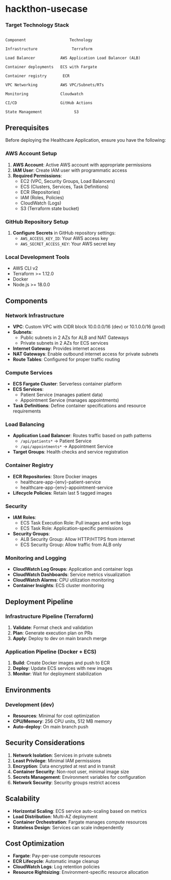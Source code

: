 # hackthon-usecase


### Target Technology Stack 

```

Component                   Technology 

Infrastructure               Terraform 

Load Balancer           AWS Application Load Balancer (ALB) 

Container deployments   ECS with Fargate

Container registry       ECR

VPC Networking          AWS VPC/Subnets/RTs 

Monitoring              Cloudwatch

CI/CD                   GitHub Actions 

State Management              S3 

```

## Prerequisites

Before deploying the Healthcare Application, ensure you have the following:

### AWS Account Setup
1. **AWS Account**: Active AWS account with appropriate permissions
2. **IAM User**: Create IAM user with programmatic access
3. **Required Permissions**:
   - EC2 (VPC, Security Groups, Load Balancers)
   - ECS (Clusters, Services, Task Definitions)
   - ECR (Repositories)
   - IAM (Roles, Policies)
   - CloudWatch (Logs)
   - S3 (Terraform state bucket)

### GitHub Repository Setup
1. **Configure Secrets** in GitHub repository settings:
   - `AWS_ACCESS_KEY_ID`: Your AWS access key
   - `AWS_SECRET_ACCESS_KEY`: Your AWS secret key

### Local Development Tools
- AWS CLI v2
- Terraform >= 1.12.0
- Docker
- Node.js >= 18.0.0


## Components

### Network Infrastructure
- **VPC**: Custom VPC with CIDR block 10.0.0.0/16 (dev) or 10.1.0.0/16 (prod)
- **Subnets**: 
  - Public subnets in 2 AZs for ALB and NAT Gateways
  - Private subnets in 2 AZs for ECS services
- **Internet Gateway**: Provides internet access
- **NAT Gateways**: Enable outbound internet access for private subnets
- **Route Tables**: Configured for proper traffic routing

### Compute Services
- **ECS Fargate Cluster**: Serverless container platform
- **ECS Services**: 
  - Patient Service (manages patient data)
  - Appointment Service (manages appointments)
- **Task Definitions**: Define container specifications and resource requirements

### Load Balancing
- **Application Load Balancer**: Routes traffic based on path patterns
  - `/api/patients*` → Patient Service
  - `/api/appointments*` → Appointment Service
- **Target Groups**: Health checks and service registration

### Container Registry
- **ECR Repositories**: Store Docker images
  - healthcare-app-{env}-patient-service
  - healthcare-app-{env}-appointment-service
- **Lifecycle Policies**: Retain last 5 tagged images

### Security
- **IAM Roles**:
  - ECS Task Execution Role: Pull images and write logs
  - ECS Task Role: Application-specific permissions
- **Security Groups**:
  - ALB Security Group: Allow HTTP/HTTPS from internet
  - ECS Security Group: Allow traffic from ALB only


### Monitoring and Logging
- **CloudWatch Log Groups**: Application and container logs
- **CloudWatch Dashboards**: Service metrics visualization
- **CloudWatch Alarms**: CPU utilization monitoring
- **Container Insights**: ECS cluster monitoring



## Deployment Pipeline

### Infrastructure Pipeline (Terraform)
1. **Validate**: Format check and validation
2. **Plan**: Generate execution plan on PRs
3. **Apply**: Deploy to dev on main branch merge

### Application Pipeline (Docker + ECS)
1. **Build**: Create Docker images and push to ECR
2. **Deploy**: Update ECS services with new images
3. **Monitor**: Wait for deployment stabilization

## Environments

### Development (dev)
- **Resources**: Minimal for cost optimization
- **CPU/Memory**: 256 CPU units, 512 MB memory
- **Auto-deploy**: On main branch push


## Security Considerations

1. **Network Isolation**: Services in private subnets
2. **Least Privilege**: Minimal IAM permissions
3. **Encryption**: Data encrypted at rest and in transit
4. **Container Security**: Non-root user, minimal image size
5. **Secrets Management**: Environment variables for configuration
6. **Network Security**: Security groups restrict access

## Scalability

- **Horizontal Scaling**: ECS service auto-scaling based on metrics
- **Load Distribution**: Multi-AZ deployment
- **Container Orchestration**: Fargate manages compute resources
- **Stateless Design**: Services can scale independently

## Cost Optimization

- **Fargate**: Pay-per-use compute resources
- **ECR Lifecycle**: Automatic image cleanup
- **CloudWatch Logs**: Log retention policies
- **Resource Rightsizing**: Environment-specific resource allocation